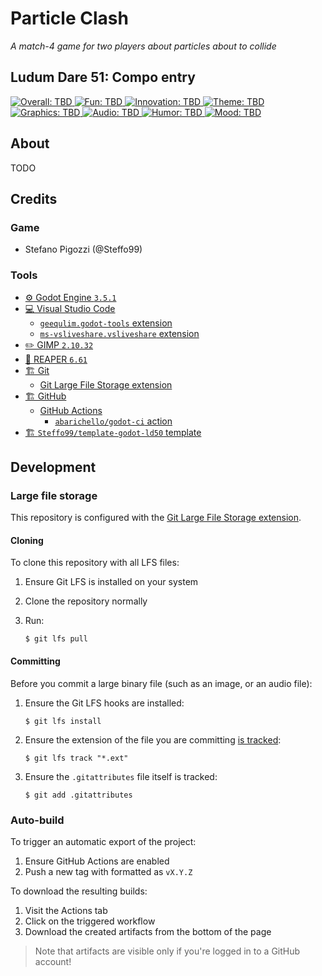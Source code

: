 # Particle Clash

_A match-4 game for two players about particles about to collide_

## Ludum Dare 51: Compo entry

[![Overall: TBD](https://img.shields.io/badge/overall-TBD-lightgrey) 
![Fun: TBD](https://img.shields.io/badge/fun-TBD-lightgrey) 
![Innovation: TBD](https://img.shields.io/badge/innovation-TBD-lightgrey) 
![Theme: TBD](https://img.shields.io/badge/theme-TBD-lightgrey) 
![Graphics: TBD](https://img.shields.io/badge/graphics-TBD-lightgrey) 
![Audio: TBD](https://img.shields.io/badge/audio-TBD-lightgrey) 
![Humor: TBD](https://img.shields.io/badge/humor-TBD-lightgrey)
![Mood: TBD](https://img.shields.io/badge/mood-TBD-lightgrey)](https://ldjam.com/events/ludum-dare/51/$303236/)

## About

TODO

## Credits

### Game

- Stefano Pigozzi (@Steffo99)

### Tools

- [⚙️ Godot Engine `3.5.1`](https://godotengine.org/)
- [💻 Visual Studio Code](https://code.visualstudio.com/)
	- [`geequlim.godot-tools` extension](https://marketplace.visualstudio.com/items?itemName=geequlim.godot-tools)
	- [`ms-vsliveshare.vsliveshare` extension](https://marketplace.visualstudio.com/items?itemName=ms-vsliveshare.vsliveshare)
- [✏️ GIMP `2.10.32`](https://www.gimp.org/)
- [🎵 REAPER `6.61`](https://www.reaper.fm/)
- [🏗️ Git](https://git-scm.com/)
	- [Git Large File Storage extension](https://git-lfs.github.com/)
- [🏗️ GitHub](https://github.com/)
	- [GitHub Actions](https://github.com/features/actions)
		- [`abarichello/godot-ci` action](https://github.com/marketplace/actions/godot-ci)
- [🏗️ `Steffo99/template-godot-ld50` template](https://github.com/Steffo99/template-godot-ld50)

## Development

### Large file storage

This repository is configured with the [Git Large File Storage extension](https://git-lfs.github.com/).

#### Cloning

To clone this repository with all LFS files:

1. Ensure Git LFS is installed on your system

1. Clone the repository normally

1. Run:
	```console
	$ git lfs pull
	```

#### Committing

Before you commit a large binary file (such as an image, or an audio file):

1. Ensure the Git LFS hooks are installed:
	```console
	$ git lfs install
	```

1. Ensure the extension of the file you are committing [is tracked](.gitattributes):
	```console
	$ git lfs track "*.ext"
	```

1. Ensure the `.gitattributes` file itself is tracked:
	```console
	$ git add .gitattributes
	```

### Auto-build

To trigger an automatic export of the project:

1. Ensure GitHub Actions are enabled
1. Push a new tag with formatted as `vX.Y.Z`

To download the resulting builds:

1. Visit the Actions tab
1. Click on the triggered workflow
1. Download the created artifacts from the bottom of the page

> Note that artifacts are visible only if you're logged in to a GitHub account!
